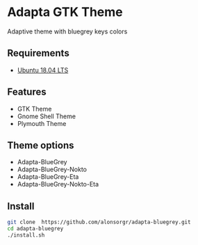 # Adapta GTK Theme

Adaptive theme with bluegrey keys colors

## Requirements

 - [Ubuntu 18.04 LTS](http://releases.ubuntu.com/18.04.3/ubuntu-18.04.3-desktop-amd64.iso?_ga=2.177063276.894582742.1569152048-1741644922.1568966066)

## Features

- GTK Theme
- Gnome Shell Theme
- Plymouth Theme

## Theme options

- Adapta-BlueGrey
- Adapta-BlueGrey-Nokto
- Adapta-BlueGrey-Eta
- Adapta-BlueGrey-Nokto-Eta

## Install

 ```sh
git clone  https://github.com/alonsorgr/adapta-bluegrey.git
cd adapta-bluegrey
./install.sh
```